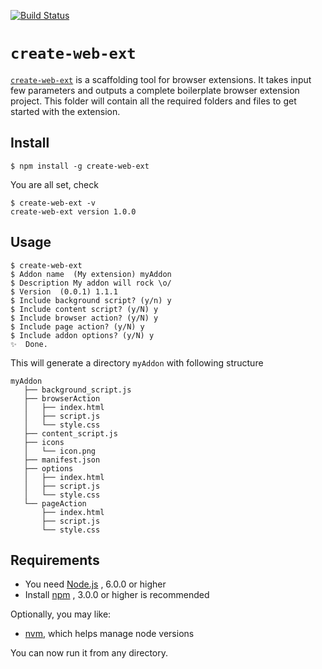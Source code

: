 [![Build Status](https://travis-ci.org/web-ext-labs/create-web-ext.svg?branch=master)](https://travis-ci.org/web-ext-labs/create-web-ext)

# `create-web-ext`

[`create-web-ext`](https://www.npmjs.com/package/create-web-ext/) is a scaffolding tool for browser extensions. It takes input few parameters and outputs a complete boilerplate browser extension project. This folder will contain all the required folders and files to get started with the extension.

## Install

    $ npm install -g create-web-ext

You are all set, check

    $ create-web-ext -v
    create-web-ext version 1.0.0

## Usage

    $ create-web-ext
    $ Addon name  (My extension) myAddon
    $ Description My addon will rock \o/
    $ Version  (0.0.1) 1.1.1
    $ Include background script? (y/n) y
    $ Include content script? (y/N) y
    $ Include browser action? (y/N) y
    $ Include page action? (y/N) y
    $ Include addon options? (y/N) y
    ✨  Done.
    
This will generate a directory `myAddon` with following structure

```text
myAddon
   ├── background_script.js
   ├── browserAction
   │   ├── index.html
   │   ├── script.js
   │   └── style.css
   ├── content_script.js
   ├── icons
   │   └── icon.png
   ├── manifest.json
   ├── options
   │   ├── index.html
   │   ├── script.js
   │   └── style.css
   └── pageAction
       ├── index.html
       ├── script.js
       └── style.css
```
## Requirements

* You need [Node.js](https://nodejs.org/en/) , 6.0.0 or higher
* Install [npm](https://www.npmjs.com/) , 3.0.0 or higher is recommended

Optionally, you may like:
* [nvm](https://github.com/creationix/nvm), which helps manage node versions

You can now run it from any directory.
